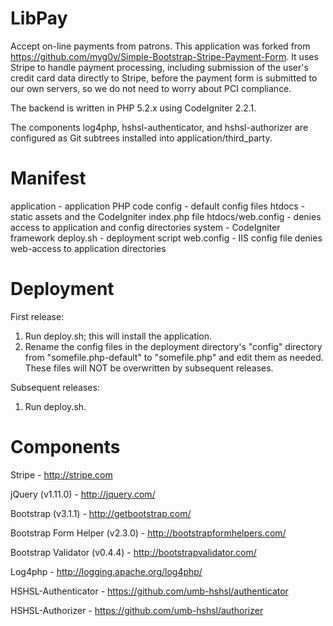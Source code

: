 LibPay
====================================
Accept on-line payments from patrons. This application was forked from
https://github.com/myg0v/Simple-Bootstrap-Stripe-Payment-Form. It uses
Stripe to handle payment processing, including submission of the user's
credit card data directly to Stripe, before the payment form is submitted
to our own servers, so we do not need to worry about PCI compliance.

The backend is written in PHP 5.2.x using CodeIgniter 2.2.1.

The components log4php, hshsl-authenticator, and hshsl-authorizer are
configured as Git subtrees installed into application/third_party.

Manifest
===============
application - application PHP code
config - default config files
htdocs - static assets and the CodeIgniter index.php file
htdocs/web.config - denies access to application and config directories
system - CodeIgniter framework
deploy.sh - deployment script
web.config - IIS config file denies web-access to application directories

Deployment
===============
First release:
1. Run deploy.sh; this will install the application.
2. Rename the config files in the deployment directory's "config" directory
   from "somefile.php-default" to "somefile.php" and edit them as needed.
   These files will NOT be overwritten by subsequent releases.

Subsequent releases:
1. Run deploy.sh.



Components
===============

Stripe - http://stripe.com

jQuery (v1.11.0) - http://jquery.com/

Bootstrap (v3.1.1) - http://getbootstrap.com/

Bootstrap Form Helper (v2.3.0) - http://bootstrapformhelpers.com/

Bootstrap Validator (v0.4.4) - http://bootstrapvalidator.com/

Log4php - http://logging.apache.org/log4php/

HSHSL-Authenticator - https://github.com/umb-hshsl/authenticator

HSHSL-Authorizer - https://github.com/umb-hshsl/authorizer


